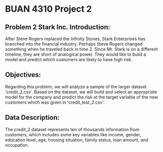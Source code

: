 # BUAN 4310 Project 2

## Problem 2 Stark Inc. Introduction:
After Steve Rogers replaced the Infinity Stones, Stark Enterprises has branched into the financial industry.
Perhaps Steve Rogers changed something when he traveled back in time 2. Since Mr. Stark is on a different 
timeline, they are short of analogical power. They would like to build a model and predict which customers
are likely to have high risk. 

## Objectives:
Regarding this problem, we will analyze a sample of the larger dataset 'credit_2.csv'. Based on the dataset, 
we will build and select an appropriate model for the company and predict the risk at the target variable 
of the new customers which was given in 'credit_test_2.csv'.

## Data Description:
The credit_2 dataset represents ten of thousands information from customers, which includes some key variables
like income, gender, education level, age, housing situation, family status, loan amount, and occupation. 
